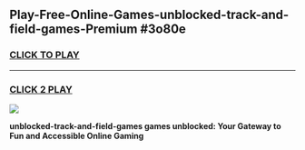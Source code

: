 
## Play-Free-Online-Games-unblocked-track-and-field-games-Premium #3o80e
<h3>
<a href="https://premium.freeplayer.one?title=unblocked-track-and-field-games&ref=8M">CLICK TO PLAY</a></h3>
<hr>

<h3>
<a href="https://premium.freeplayer.one?title=unblocked-track-and-field-games&ref=8M">CLICK 2 PLAY</a>
  
</h3>

<a href="https://premium.freeplayer.one?title=unblocked-track-and-field-games&ref=8M"><img src="https://clearcache.store/games.png"></a>


**unblocked-track-and-field-games games unblocked: Your Gateway to Fun and Accessible Online Gaming**
